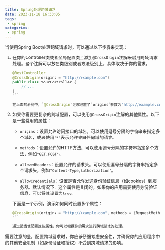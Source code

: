 ```yaml
---
title: Spring处理跨域请求
date: 2023-11-18 16:33:05
tags:
 - spring
categories:
 - spring
---
```

当使用Spring Boot处理跨域请求时，可以通过以下步骤来实现：

1. 在你的Controller类或者全局配置类上添加`@CrossOrigin`注解来启用跨域请求处理。这个注解可以放在类级别或者方法级别上，具体取决于你的需求。

   ````java
   @RestController
   @CrossOrigin(origins = "http://example.com")
   public class YourController {
       // ...
   }
   ```

   在上面的示例中，`@CrossOrigin`注解设置了`origins`参数为"http://example.com"，表示只允许来自该域名的请求。你可以将`origins`参数设置为`"*"`来允许来自任何域的请求。

2. 如果你需要更复杂的跨域配置，可以使用`@CrossOrigin`注解的其他属性。以下是一些常用的属性：

   - `origins`：设置允许访问接口的域名。可以使用逗号分隔的字符串来指定多个域名，或者使用`"*"`表示允许来自任何域的请求。

   - `methods`：设置允许的HTTP方法。可以使用逗号分隔的字符串指定多个方法，例如`"GET,POST"`。

   - `allowedHeaders`：设置允许的请求头。可以使用逗号分隔的字符串指定多个请求头，例如`"Content-Type,Authorization"`。

   - `allowCredentials`：设置是否允许发送身份验证信息（如cookies）到服务器。默认情况下，这个属性是关闭的。如果你的应用需要使用身份验证信息，可以将其设置为`true`。

   下面是一个示例，演示如何同时设置多个属性：

   ````java
   @CrossOrigin(origins = "http://example.com", methods = {RequestMethod.GET, RequestMethod.POST}, allowedHeaders = "Content-Type", allowCredentials = true)
   ```

   通过适当地配置这些属性，你可以根据你的需求进行跨域请求的处理。

需要注意的是，配置跨域请求时，你应该仔细考虑安全性，并确保你的应用程序中的其他安全机制（如身份验证和授权）不受到跨域请求的影响。
